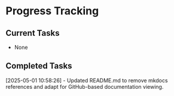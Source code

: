 # Progress Tracking

## Current Tasks
- None

## Completed Tasks
[2025-05-01 10:58:26] - Updated README.md to remove mkdocs references and adapt for GitHub-based documentation viewing.